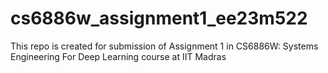 # cs6886w_assignment1_ee23m522
This repo is created for submission of Assignment 1 in CS6886W: Systems Engineering For Deep Learning course at IIT Madras
